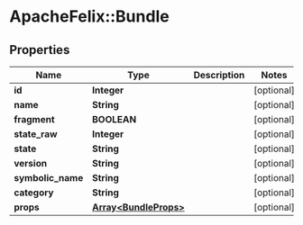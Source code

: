 # ApacheFelix::Bundle

## Properties
Name | Type | Description | Notes
------------ | ------------- | ------------- | -------------
**id** | **Integer** |  | [optional] 
**name** | **String** |  | [optional] 
**fragment** | **BOOLEAN** |  | [optional] 
**state_raw** | **Integer** |  | [optional] 
**state** | **String** |  | [optional] 
**version** | **String** |  | [optional] 
**symbolic_name** | **String** |  | [optional] 
**category** | **String** |  | [optional] 
**props** | [**Array&lt;BundleProps&gt;**](BundleProps.md) |  | [optional] 


